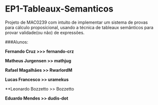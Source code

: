 # EP1-Tableaux-Semanticos

Projeto de MAC0239 com intuito de implementar um sistema de provas para cálculo proposicional, usando a técnica de tableaux semânticos para provar validade(ou não) de expressões.

###Alunos:

**Fernando Cruz >>> fernando-crz** 

**Matheus Jurgensen >> mathjug**

**Rafael Magalhães >> RwarlordM**

**Lucas Francesco >> uramekus**

**Leonardo Bozzetto >> Bozzetto

**Eduardo Mendes >> dudis-dot**
